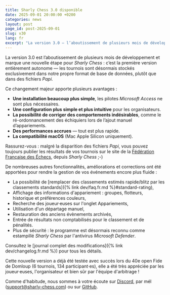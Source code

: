 ```yaml
---
title: Sharly Chess 3.0 disponible
date: 2025-09-01 20:00:00 +0200
categories: news
layout: post
page_id: post-2025-09-01
slug: v30
lang: fr
excerpt: "La version 3.0 — l’aboutissement de plusieurs mois de développement — apporte l’autonomie complète vis-à-vis du format .papi, la compatibilité macOS, une configuration simplifiée et de nettes améliorations de performances."
---
```


La version 3.0 est l’aboutissement de plusieurs mois de développement et marque une nouvelle étape pour _Sharly Chess_ : c’est la première version entièrement autonome — les tournois sont désormais stockés exclusivement dans notre propre format de base de données, plutôt que dans des fichiers _Papi_.

Ce changement majeur apporte plusieurs avantages :

- **Une installation beaucoup plus simple**, les pilotes _Microsoft Access_ ne sont plus nécessaires.
- **Une configuration plus simple et plus intuitive** pour les organisateurs.
- **La possibilité de corriger des comportements indésirables**, comme le ré-ordonnancement des échiquiers lors de l’ajout manuel d’appariements.
- **Des performances accrues** — tout est plus rapide.
- **La compatibilité macOS** (Mac Apple Silicon uniquement).

Rassurez-vous : malgré la disparition des fichiers _Papi_, vous pouvez toujours publier les résultats de vos tournois sur le site de la [Fédération Française des Échecs](https://www.echecs.asso.fr), depuis _Sharly Chess_ ;-)

De nombreuses autres fonctionnalités, améliorations et corrections ont été apportées pour rendre la gestion de vos événements encore plus fluide :

- La possibilité de [remplacer des classements estimés rapide/blitz par les classements standards]({% link dev/faq.fr.md %}#standard-rating),
- Affichage des informations d'appariement : groupes, flotteurs, historique et préférences couleurs,
- Recherche des joueur·euses sur l'onglet Appariements,
- Utilisation d'un départage manuel,
- Restauration des anciens évènements archivés,
- Entrée de résultats non comptabilisés pour le classement et de pénalités.
- Plus de sécurité : le programme est désormais reconnu comme estampillé _Sharly Chess_ par l'antivirus _Microsoft Defender_.

Consultez le [journal complet des modifications]({% link dev/changelog.fr.md %}) pour tous les détails.

Cette nouvelle version a déjà été testée avec succès lors du 40e open Fide de Domloup (6 tournois, 134 participant·es), elle a été très appréciée par les joueur·euses, l'organisateur et bien sûr par l'équipe d'arbitrage !

Comme d'habitude, nous sommes à votre écoute sur [Discord](https://discord.gg/WGG87eJzQZ), par mél ([support@sharly-chess.com](mailto:support@sharly-chess.com)) ou sur [GitHub](https://github.com/sharly-chess/sharly-chess/issues).
